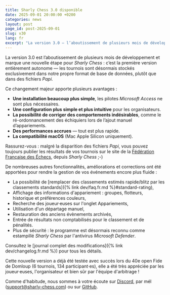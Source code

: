 ```yaml
---
title: Sharly Chess 3.0 disponible
date: 2025-09-01 20:00:00 +0200
categories: news
layout: post
page_id: post-2025-09-01
slug: v30
lang: fr
excerpt: "La version 3.0 — l’aboutissement de plusieurs mois de développement — apporte l’autonomie complète vis-à-vis du format .papi, la compatibilité macOS, une configuration simplifiée et de nettes améliorations de performances."
---
```


La version 3.0 est l’aboutissement de plusieurs mois de développement et marque une nouvelle étape pour _Sharly Chess_ : c’est la première version entièrement autonome — les tournois sont désormais stockés exclusivement dans notre propre format de base de données, plutôt que dans des fichiers _Papi_.

Ce changement majeur apporte plusieurs avantages :

- **Une installation beaucoup plus simple**, les pilotes _Microsoft Access_ ne sont plus nécessaires.
- **Une configuration plus simple et plus intuitive** pour les organisateurs.
- **La possibilité de corriger des comportements indésirables**, comme le ré-ordonnancement des échiquiers lors de l’ajout manuel d’appariements.
- **Des performances accrues** — tout est plus rapide.
- **La compatibilité macOS** (Mac Apple Silicon uniquement).

Rassurez-vous : malgré la disparition des fichiers _Papi_, vous pouvez toujours publier les résultats de vos tournois sur le site de la [Fédération Française des Échecs](https://www.echecs.asso.fr), depuis _Sharly Chess_ ;-)

De nombreuses autres fonctionnalités, améliorations et corrections ont été apportées pour rendre la gestion de vos événements encore plus fluide :

- La possibilité de [remplacer des classements estimés rapide/blitz par les classements standards]({% link dev/faq.fr.md %}#standard-rating),
- Affichage des informations d'appariement : groupes, flotteurs, historique et préférences couleurs,
- Recherche des joueur·euses sur l'onglet Appariements,
- Utilisation d'un départage manuel,
- Restauration des anciens évènements archivés,
- Entrée de résultats non comptabilisés pour le classement et de pénalités.
- Plus de sécurité : le programme est désormais reconnu comme estampillé _Sharly Chess_ par l'antivirus _Microsoft Defender_.

Consultez le [journal complet des modifications]({% link dev/changelog.fr.md %}) pour tous les détails.

Cette nouvelle version a déjà été testée avec succès lors du 40e open Fide de Domloup (6 tournois, 134 participant·es), elle a été très appréciée par les joueur·euses, l'organisateur et bien sûr par l'équipe d'arbitrage !

Comme d'habitude, nous sommes à votre écoute sur [Discord](https://discord.gg/WGG87eJzQZ), par mél ([support@sharly-chess.com](mailto:support@sharly-chess.com)) ou sur [GitHub](https://github.com/sharly-chess/sharly-chess/issues).
